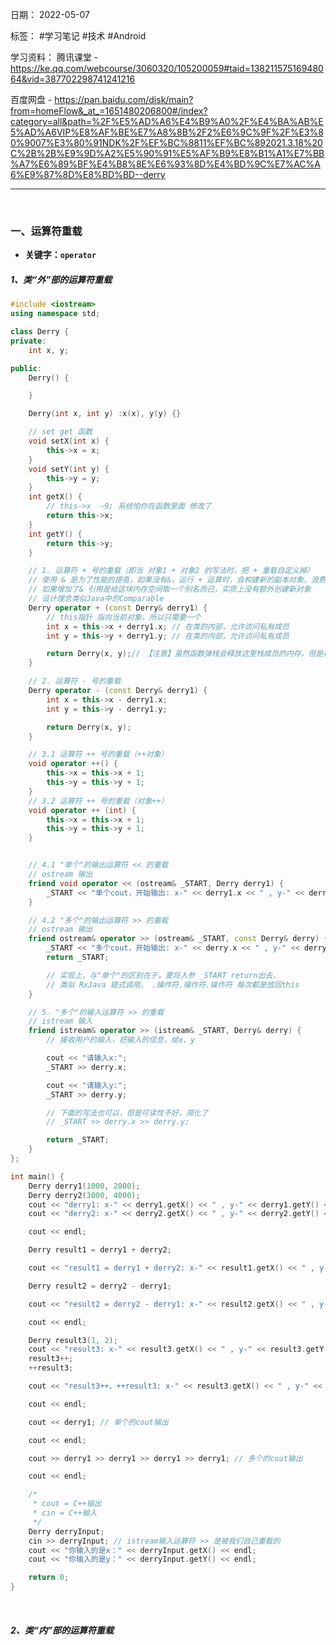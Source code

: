 日期： 2022-05-07

标签： #学习笔记 #技术 #Android 

学习资料： 
腾讯课堂 - https://ke.qq.com/webcourse/3060320/105200059#taid=13821157516948064&vid=387702298741241216

百度网盘 - https://pan.baidu.com/disk/main?from=homeFlow&_at_=1651480206800#/index?category=all&path=%2F%E5%AD%A6%E4%B9%A0%2F%E4%BA%AB%E5%AD%A6VIP%E8%AF%BE%E7%A8%8B%2F2%E6%9C%9F%2F%E3%80%9007%E3%80%91NDK%2F%EF%BC%8811%EF%BC%892021.3.18%20C%2B%2B%E9%9D%A2%E5%90%91%E5%AF%B9%E8%B1%A1%E7%BB%A7%E6%89%BF%E4%B8%8E%E6%93%8D%E4%BD%9C%E7%AC%A6%E9%87%8D%E8%BD%BD--derry

---
<br>

### 一、运算符重载
- **关键字：`operator`**

##### 1、类“外”部的运算符重载

```cpp
#include <iostream>
using namespace std;

class Derry {
private:
	int x, y;

public:
	Derry() {

	}

	Derry(int x, int y) :x(x), y(y) {}

	// set get 函数
	void setX(int x) {
		this->x = x;
	}
	void setY(int y) {
		this->y = y;
	}
	int getX() {
		// this->x  -9; 系统怕你在函数里面 修改了
		return this->x;
	}
	int getY() {
		return this->y;
	}

	// 1. 运算符 + 号的重载（即当 对象1 + 对象2 的写法时，把 + 重载自定义掉）
	// 使用 & 是为了性能的提高，如果没有&，运行 + 运算时，会构建新的副本对象，浪费性能开销
	// 如果增加了& 引用是给这块内存空间取一个别名而已，实质上没有额外创建新对象
	// 设计理念类似Java中的Comparable
	Derry operator + (const Derry& derry1) {
		// this指针 指向当前对象，所以只需要一个
		int x = this->x + derry1.x; // 在类的内部，允许访问私有成员
		int y = this->y + derry1.y; // 在类的内部，允许访问私有成员

		return Derry(x, y);// 【注意】虽然函数弹栈会释放这里栈成员的内存，但是在上层=拷贝逻辑未执行完毕前，该函数不会弹栈
	}

	// 2. 运算符 - 号的重载
	Derry operator - (const Derry& derry1) {
		int x = this->x - derry1.x;
		int y = this->y - derry1.y;

		return Derry(x, y);
	}

	// 3.1 运算符 ++ 号的重载（++对象）
	void operator ++() {
		this->x = this->x + 1;
		this->y = this->y + 1;
	}
	// 3.2 运算符 ++ 号的重载（对象++）
	void operator ++ (int) {
		this->x = this->x + 1;
		this->y = this->y + 1;
	}


	// 4.1 "单个"的输出运算符 << 的重载
	// ostream 输出
	friend void operator << (ostream& _START, Derry derry1) {
		_START << "单个cout，开始输出: x-" << derry1.x << " , y-" << derry1.y << endl;
	}

	// 4.2 "多个"的输出运算符 >> 的重载
	// ostream 输出
	friend ostream& operator >> (ostream& _START, const Derry& derry) {
		_START << "多个cout，开始输出: x-" << derry.x << " , y-" << derry.y << endl;
		return _START;

		// 实现上，与"单个"的区别在于，要将入参 _START return出去，
		// 类似 RxJava 链式调用， .操作符.操作符.操作符 每次都是放回this
	}

	// 5. "多个"的输入运算符 >> 的重载
	// istream 输入
	friend istream& operator >> (istream& _START, Derry& derry) {
		// 接收用户的输入，把输入的信息，给x、y

		cout << "请输入x:";
		_START >> derry.x;

		cout << "请输入y:";
		_START >> derry.y;

		// 下面的写法也可以，但是可读性不好，简化了
		// _START >> derry.x >> derry.y;

		return _START;
	}
};

int main() {
	Derry derry1(1000, 2000);
	Derry derry2(3000, 4000);
	cout << "derry1: x-" << derry1.getX() << " , y-" << derry1.getY() << endl;
	cout << "derry2: x-" << derry2.getX() << " , y-" << derry2.getY() << endl;

	cout << endl;

	Derry result1 = derry1 + derry2;

	cout << "result1 = derry1 + derry2: x-" << result1.getX() << " , y-" << result1.getY() << endl;

	Derry result2 = derry2 - derry1;

	cout << "result2 = derry2 - derry1: x-" << result2.getX() << " , y-" << result2.getY() << endl;

	cout << endl;

	Derry result3(1, 2);
	cout << "result3: x-" << result3.getX() << " , y-" << result3.getY() << endl;
	result3++;
	++result3;

	cout << "result3++、++result3: x-" << result3.getX() << " , y-" << result3.getY() << endl;

	cout << endl;

	cout << derry1; // 单个的cout输出

	cout << endl;

	cout >> derry1 >> derry1 >> derry1 >> derry1; // 多个的cout输出

	cout << endl;

	/*
	 * cout = C++输出
	 * cin = C++输入
	 */
	Derry derryInput;
	cin >> derryInput; // istream输入运算符 >> 是被我们自己重载的
	cout << "你输入的是x：" << derryInput.getX() << endl;
	cout << "你输入的是y：" << derryInput.getY() << endl;

	return 0;
}
```

<br>

##### 2、类“内”部的运算符重载

